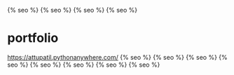 {% seo %} {% seo %} {% seo %} {% seo %} 
# portfolio
https://attupatil.pythonanywhere.com/
{% seo %} {% seo %} 
{% seo %} {% seo %} 
{% seo %} {% seo %} 
{% seo %} {% seo %} 
